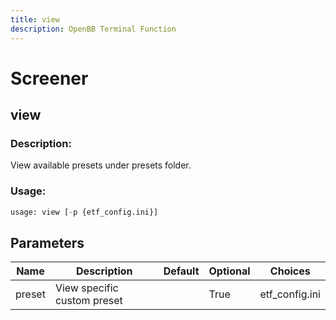 ```yaml
---
title: view
description: OpenBB Terminal Function
---
```


# Screener

## view

### Description: 

View available presets under presets folder.

### Usage: 
```python
usage: view [-p {etf_config.ini}]
```

## Parameters

| Name | Description | Default | Optional | Choices |
| ---- | ----------- | ------- | -------- | ------- |
| preset | View specific custom preset |  | True | etf_config.ini |


